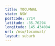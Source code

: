 ```yaml
---
title: TOCUMWAL
state: NSW
postcode: 2714
latitude: -35.76294
longitude: 145.434084
url: /nsw/tocumwal/
layout: suburb
---
```

